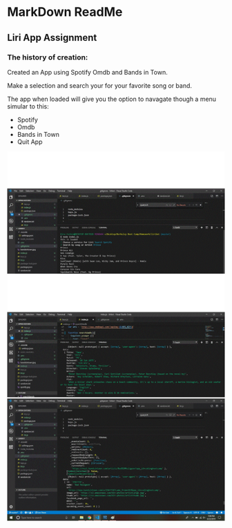 # MarkDown ReadMe

## Liri App Assignment

### The history of creation:
Created an App using Spotify Omdb and Bands in Town. 

Make a selection and search your for your favorite song or band.

The app when loaded will give you the option to navagate though a menu simular to this:
- Spotify
- Omdb
- Bands in Town
- Quit App

![alt text](./spotify.gif)
![alt text](./omdb.gif)
![alt text](./bandsintown.gif)